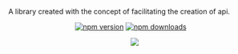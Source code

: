 </a>

A library created with the concept of facilitating the creation of api.

<p align="center">
<a href="https://badge.fury.io/for/js/zmodule-api"><img src="https://badge.fury.io/js/zmodule-api.svg" alt="npm version" ></a>
<a href="https://www.npmjs.com/package/zmodule-api"><img src="https://img.shields.io/badge/Downloads-350%2FWeekly-green" alt="npm downloads" ></a>
<a href="https://www.npmjs.com/package/zmodule-api"><img alt="" src="https://img.shields.io/github/license/ivanantunes/zmodule-api"></a>
<a href="https://www.npmjs.com/package/zmodule-api"><img alt="" src="https://img.shields.io/github/stars/ivanantunes/zmodule-api"></a>
<a href="https://www.npmjs.com/package/zmodule-api"><img alt="" src="https://img.shields.io/github/forks/ivanantunes/zmodule-api"></a>
<a href="https://www.npmjs.com/package/zmodule-api"><img alt="" src="https://img.shields.io/github/issues/ivanantunes/zmodule-api"></a>
</p>
<p align="center">
<a href="https://nodei.co/npm/zmodule-api/"><img src="https://nodei.co/npm/zmodule-api.png?downloads=true&downloadRank=true&stars=true"></a>
</p>
